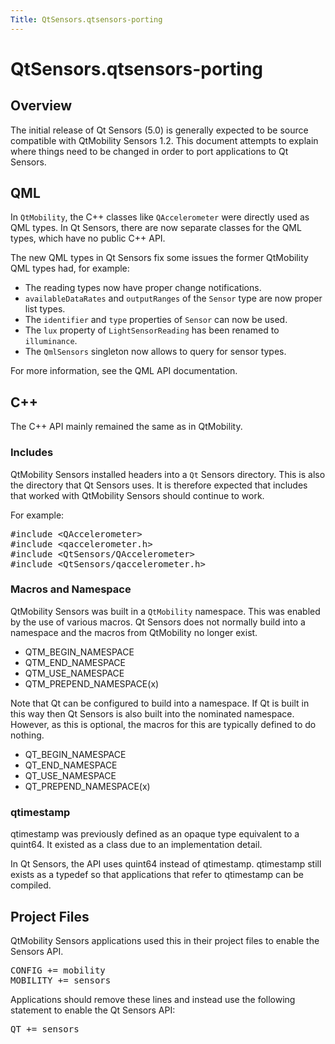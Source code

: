 ```yaml
---
Title: QtSensors.qtsensors-porting
---
```


# QtSensors.qtsensors-porting

<span class="subtitle"></span>
<!-- $$$qtsensors-porting.html-description -->
<h2 id="overview">Overview</h2>
<p>The initial release of Qt Sensors (5.0) is generally expected to be source compatible with QtMobility Sensors 1.2&#x2e; This document attempts to explain where things need to be changed in order to port applications to Qt Sensors.</p>
<h2 id="qml">QML</h2>
<p>In <code>QtMobility</code>, the C++ classes like <code>QAccelerometer</code> were directly used as QML types. In Qt Sensors, there are now separate classes for the QML types, which have no public C++ API.</p>
<p>The new QML types in Qt Sensors fix some issues the former QtMobility QML types had, for example:</p>
<ul>
<li>The reading types now have proper change notifications.</li>
<li><code>availableDataRates</code> and <code>outputRanges</code> of the <code>Sensor</code> type are now proper list types.</li>
<li>The <code>identifier</code> and <code>type</code> properties of <code>Sensor</code> can now be used.</li>
<li>The <code>lux</code> property of <code>LightSensorReading</code> has been renamed to <code>illuminance</code>.</li>
<li>The <code>QmlSensors</code> singleton now allows to query for sensor types.</li>
</ul>
<p>For more information, see the QML API documentation.</p>
<h2 id="c">C++</h2>
<p>The C++ API mainly remained the same as in QtMobility.</p>
<h3 >Includes</h3>
<p>QtMobility Sensors installed headers into a <code>Qt</code> Sensors directory. This is also the directory that Qt Sensors uses. It is therefore expected that includes that worked with QtMobility Sensors should continue to work.</p>
<p>For example:</p>
<pre class="cpp"><span class="preprocessor">#include &lt;QAccelerometer&gt;</span>
<span class="preprocessor">#include &lt;qaccelerometer.h&gt;</span>
<span class="preprocessor">#include &lt;QtSensors/QAccelerometer&gt;</span>
<span class="preprocessor">#include &lt;QtSensors/qaccelerometer.h&gt;</span></pre>
<h3 >Macros and Namespace</h3>
<p>QtMobility Sensors was built in a <code>QtMobility</code> namespace. This was enabled by the use of various macros. Qt Sensors does not normally build into a namespace and the macros from QtMobility no longer exist.</p>
<ul>
<li>QTM_BEGIN_NAMESPACE</li>
<li>QTM_END_NAMESPACE</li>
<li>QTM_USE_NAMESPACE</li>
<li>QTM_PREPEND_NAMESPACE(x)</li>
</ul>
<p>Note that Qt can be configured to build into a namespace. If Qt is built in this way then Qt Sensors is also built into the nominated namespace. However, as this is optional, the macros for this are typically defined to do nothing.</p>
<ul>
<li>QT_BEGIN_NAMESPACE</li>
<li>QT_END_NAMESPACE</li>
<li>QT_USE_NAMESPACE</li>
<li>QT_PREPEND_NAMESPACE(x)</li>
</ul>
<h3 >qtimestamp</h3>
<p>qtimestamp was previously defined as an opaque type equivalent to a quint64. It existed as a class due to an implementation detail.</p>
<p>In Qt Sensors, the API uses quint64 instead of qtimestamp. qtimestamp still exists as a typedef so that applications that refer to qtimestamp can be compiled.</p>
<h2 id="project-files">Project Files</h2>
<p>QtMobility Sensors applications used this in their project files to enable the Sensors API.</p>
<pre class="cpp">CONFIG <span class="operator">+</span><span class="operator">=</span> mobility
MOBILITY <span class="operator">+</span><span class="operator">=</span> sensors</pre>
<p>Applications should remove these lines and instead use the following statement to enable the Qt Sensors API:</p>
<pre class="cpp">QT <span class="operator">+</span><span class="operator">=</span> sensors</pre>
<!-- @@@qtsensors-porting.html -->
